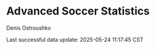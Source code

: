 # Advanced Soccer Statistics
Denis Ostroushko

<!-- gfm -->

Last successful data update: 2025-05-24 11:17:45 CST
